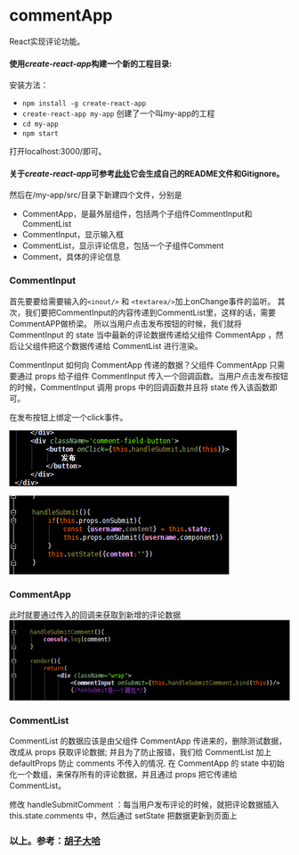 # commentApp
React实现评论功能。

#### 使用*create-react-app*构建一个新的工程目录:
安装方法：
+ `npm install -g create-react-app`
+ `create-react-app my-app`  创建了一个叫my-app的工程
+ `cd my-app`
+ `npm start`

打开localhost:3000/即可。
#### 关于*create-react-app*可参考[此处](https://github.com/facebookincubator/create-react-app)它会生成自己的README文件和Gitignore。
然后在/my-app/src/目录下新建四个文件，分别是
+ CommentApp，是最外层组件，包括两个子组件CommentInput和CommentList
+ CommentInput，显示输入框
+ CommentList，显示评论信息，包括一个子组件Comment
+ Comment，具体的评论信息

### CommentInput
首先要要给需要输入的`<inout/>` 和 `<textarea/>`加上onChange事件的监听。
其次，我们要把CommentInput的内容传递到CommentList里，这样的话，需要CommentAPP做桥梁。
所以当用户点击发布按钮的时候，我们就将 CommentInput 的 state 当中最新的评论数据传递给父组件 CommentApp ，然后让父组件把这个数据传递给 CommentList 进行渲染。

CommentInput 如何向 CommentApp 传递的数据？父组件 CommentApp 只需要通过 props 给子组件 CommentInput 传入一个回调函数。当用户点击发布按钮的时候，CommentInput 调用 props 中的回调函数并且将 state 传入该函数即可。

在发布按钮上绑定一个click事件。

![Alt text](/my-app/imgs/1.png)

![Alt text](/my-app/imgs/2.png)

### CommentApp
此时就要通过传入的回调来获取到新增的评论数据
![Alt text](/my-app/imgs/3.png)

### CommentList 
CommentList 的数据应该是由父组件 CommentApp 传进来的，删除测试数据，改成从 props 获取评论数据;
并且为了防止报错，我们给 CommentList 加上 defaultProps 防止 comments 不传入的情况.
在 CommentApp 的 state 中初始化一个数组，来保存所有的评论数据，并且通过 props 把它传递给 CommentList。

修改 handleSubmitComment ：每当用户发布评论的时候，就把评论数据插入 this.state.comments 中，然后通过 setState 把数据更新到页面上

### 以上。参考：[胡子大哈](http://huziketang.com/books/react/)

                 
